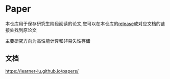 # Paper

本仓库用于保存研究生阶段阅读的论文,您可以在本仓库的[release](https://github.com/luzhixing12345/papers/releases)或对应文档的链接处找到原论文

主要研究方向为高性能计算和非易失性存储

## 文档

https://learner-lu.github.io/papers/
